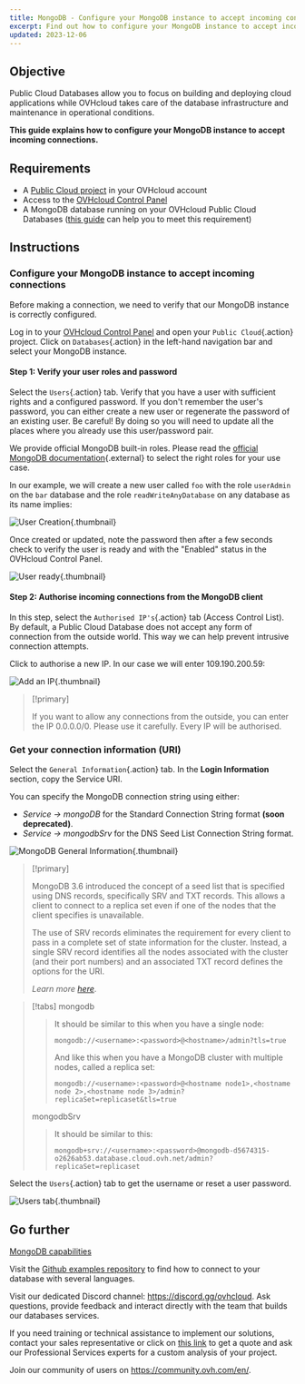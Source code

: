 ```yaml
---
title: MongoDB - Configure your MongoDB instance to accept incoming connections
excerpt: Find out how to configure your MongoDB instance to accept incoming connections
updated: 2023-12-06
---
```


## Objective

Public Cloud Databases allow you to focus on building and deploying cloud applications while OVHcloud takes care of the database infrastructure and maintenance in operational conditions.

**This guide explains how to configure your MongoDB instance to accept incoming connections.**

## Requirements

- A [Public Cloud project](https://www.ovhcloud.com/en-gb/public-cloud/) in your OVHcloud account
- Access to the [OVHcloud Control Panel](/links/manager)
- A MongoDB database running on your OVHcloud Public Cloud Databases ([this guide](/pages/public_cloud/public_cloud_databases/databases_01_order_control_panel) can help you to meet this requirement)

## Instructions

### Configure your MongoDB instance to accept incoming connections

Before making a connection, we need to verify that our MongoDB instance is correctly configured.

Log in to your [OVHcloud Control Panel](/links/manager) and open your `Public Cloud`{.action} project. Click on `Databases`{.action} in the left-hand navigation bar and select your MongoDB instance.

#### Step 1: Verify your user roles and password

Select the `Users`{.action} tab. Verify that you have a user with sufficient rights and a configured password. If you don't remember the user's password, you can either create a new user or regenerate the password of an existing user. Be careful! By doing so you will need to update all the places where you already use this user/password pair.

We provide official MongoDB built-in roles. Please read the [official MongoDB documentation](https://docs.mongodb.com/manual/reference/built-in-roles/){.external} to select the right roles for your use case.

In our example, we will create a new user called `foo` with the role `userAdmin` on the `bar` database and the role `readWriteAnyDatabase` on any database as its name implies:

![User Creation](images/mongodb_02_manage_control_panel-20230313174020.png){.thumbnail}

Once created or updated, note the password then after a few seconds check to verify the user is ready and with the "Enabled" status in the OVHcloud Control Panel.

![User ready](images/mongodb_02_manage_control_panel-20230313174249.png){.thumbnail}

#### Step 2: Authorise incoming connections from the MongoDB client

In this step, select the `Authorised IP's`{.action} tab (Access Control List).
By default, a Public Cloud Database does not accept any form of connection from the outside world.
This way we can help prevent intrusive connection attempts.

Click to authorise a new IP. In our case we will enter 109.190.200.59:

![Add an IP](images/mongodb_02_manage_control_panel-20230313175157.png){.thumbnail}

> [!primary]
>
> If you want to allow any connections from the outside, you can enter the IP 0.0.0.0/0. Please use it carefully. Every IP will be authorised.
>

### Get your connection information (URI)

Select the `General Information`{.action} tab. In the **Login Information** section, copy the Service URI.

You can specify the MongoDB connection string using either:

- *Service -> mongoDB* for the Standard Connection String format **(soon deprecated)**.
- *Service -> mongodbSrv* for the DNS Seed List Connection String format.

![MongoDB General Information](images/mongodb_02_manage_control_panel-20230313175545.png){.thumbnail}

> [!primary]
>
> MongoDB 3.6 introduced the concept of a seed list that is specified using DNS records, specifically SRV and TXT records. This allows a client to connect to a replica set even if one of the nodes that the client specifies is unavailable.
>
> The use of SRV records eliminates the requirement for every client to pass in a complete set of state information for the cluster. Instead, a single SRV record identifies all the nodes associated with the cluster (and their port numbers) and an associated TXT record defines the options for the URI.
>
> *Learn more [here](https://www.mongodb.com/docs/manual/reference/connection-string/)*.
>

> [!tabs]
> mongodb
>> It should be similar to this when you have a single node:
>> ```
>> mongodb://<username>:<password>@<hostname>/admin?tls=true
>> ```
>> And like this when you have a MongoDB cluster with multiple nodes, called a replica set:
>> ```
>> mongodb://<username>:<password>@<hostname node1>,<hostname node 2>,<hostname node 3>/admin?replicaSet=replicaset&tls=true
>> ```
> mongodbSrv
>> It should be similar to this:
>> ```
>> mongodb+srv://<username>:<password>@mongodb-d5674315-o2626ab53.database.cloud.ovh.net/admin?replicaSet=replicaset
>> ```

Select the `Users`{.action} tab to get the username or reset a user password.

![Users tab](images/mongodb_02_manage_control_panel-20230313175812.png){.thumbnail}

## Go further

[MongoDB capabilities](/pages/public_cloud/public_cloud_databases/mongodb_01_concept_capabilities)

Visit the [Github examples repository](https://github.com/ovh/public-cloud-databases-examples/tree/main/databases/mongodb) to find how to connect to your database with several languages.

Visit our dedicated Discord channel: <https://discord.gg/ovhcloud>. Ask questions, provide feedback and interact directly with the team that builds our databases services.

If you need training or technical assistance to implement our solutions, contact your sales representative or click on [this link](https://www.ovhcloud.com/en-gb/professional-services/) to get a quote and ask our Professional Services experts for a custom analysis of your project.

Join our community of users on <https://community.ovh.com/en/>.
